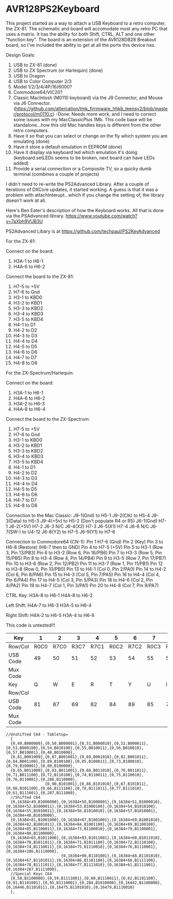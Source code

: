 # AVR128PS2Keyboard
This project started as a way to attach a USB Keyboard to a retro computer, the ZX-81. The schematic and board will
accomodate most any retro PC that uses a matrix. It has the ability for both Shift, CTRL, ALT and one other "function key". The board is an extension of the AVR128DB28 Breakout board, so I've included the ability to get at all the ports this device has.

Design Goals:
1. USB to ZX-81 (done)
1. USB to ZX Spectrum (or Harlequin) (done)
1. USB to Dragon
1. USB to Color Computer 2/3
1. Model 1/2/3/4/4P/16/6000? 
1. Commodore64/VIC20?
1. Classic MacIntosh (M0110 keyboard) via the J9 Connector, and Mouse via J6 Connector. (https://github.com/altercation/tmk_firrmware_hhkb_teensy2/blob/master/protocol/m0110.c) -Done: Needs more work, and I need to correct some issues with my MacClassicPlus 1Mb. This code base will be standalone...how this old Mac handles keys is different from the other retro computers.
1. Have it so that you can select or change on the fly which system you are emulating (done)
1. Have it store a default emulation in EEPROM (done)
1. Have it display via keyboard led which emulation it's doing (keyboard.setLEDs seems to be broken, next board can have LEDs added)
1. Provide a serial connection or a Composite TV, so a quicky dumb terminal (combines a couple of projects)

I didn't need to re-write the PS2Advanced Library. After a couple of iterations of DXCore updates, 
it started working. A guess is that it was a problem with attachInterupt...which if you change the setting of, 
the library doesn't work at all.

Here's Ben Eater's description of how the Keyboard works. All that is done via the PSAdvanced library.
https://www.youtube.com/watch?v=7aXbh9VUB3U

PS2Advanced Libary is at https://github.com/techpaul/PS2KeyAdvanced

For the ZX-81:

Connect on the board:
1. H3A-1 to H6-1
1. H4A-6 to H6-2

Connect the board to the ZX-81:
1. H7-5 to +5V
1. H7-6 to Gnd
1. H3-1 to KBD0
1. H3-2 to KBD1
1. H3-3 to KBD2
1. H3-4 to KBD3
1. H3-5 to KBD4
1. H4-1 to D1
1. H4-2 to D2
1. H4-3 to D3
1. H4-4 to D4
1. H4-5 to D5
1. H4-6 to D6
1. H4-7 to D7
1. H4-8 to D8

For the ZX-Spectrum/Harlequin:

Connect on the board:
1. H3A-1 to H6-1
1. H4A-6 to H6-2
1. H3A-2 to H6-3
1. H4A-8 to H6-4

Connect the board to the ZX-Spectrum:
1. H7-5 to +5V
1. H7-6 to Gnd
1. H3-1 to KBD0
1. H3-2 to KBD1
1. H3-3 to KBD2
1. H3-4 to KBD3
1. H3-5 to KBD4
1. H4-1 to D1
1. H4-2 to D2
1. H4-3 to D3
1. H4-4 to D4
1. H4-5 to D5
1. H4-6 to D6
1. H4-7 to D7
1. H4-8 to D8

Connection to the Mac Classic:
J9-1(Gnd) to H5-1 
J9-2(Clk) to H5-4
J9-3(Data) to H5-3
J9-4(+5v) to H5-2 (Don't populate R4 or R5)
J6-1(Gnd) H7-1
J6-2(+5V) H7-2
J6-3 N/C
J6-4(X2) H7-3
J6-5(X1) H7-4
J6-6 N/C
J6-7(SW-) to U4-12
J6-8(Y2) to H7-5
J6-9(Y1) to H7-6

Connection to Commodore64 (CN-1):
Pin 1 H7-6 (Gnd)
Pin 2   (Key)
Pin 3 to H6-8 (Restore) (H6-7 then to GND)
Pin 4 to H7-5 (+5V)
Pin 5 to H3-1 (Row 3, Pin 13/PB3)
Pin 6 to H3-2 (Row 6, Pin 16/PB6)
Pin 7 to H3-3 (Row 5, Pin 15/PB5)
Pin 8 to H3-4 (Row 4, Pin 14/PB4)
Pin 9 to H3-5 (Row 7, Pin 17/PB7)
Pin 10 to H3-6 (Row 2, Pin 12/PB2)
Pin 11 to H3-7 (Row 1, Pin 11/PB1)
Pin 12 to H3-8 (Row 0, Pin 10/PB0)
Pin 13 to H4-1 (Col 0, Pin 2/PA0)
Pin 14 to H4-2 (Col 6, Pin 8/PA6)
Pin 15 to H4-3 (Col 5, Pin 7/PA5)
Pin 16 to H4-4 (Col 4, Pin 6/PA4)
Pin 17 to H4-5 (Col 3, Pin 5/PA3)
Pin 18 to H4-6 (Col 2, Pin 4/PA2)
Pin 19 to H4-7 (Col 1, Pin 3/PA1)
Pin 20 to H4-8 (Col 7, Pin 9/PA7)

CTRL Key: 
H3A-8 to H6-1
H4A-8 to H6-2

Left Shift:
H4A-7 to H6-3
H3A-5 to H6-4

Right Shift:
H4A-2 to H6-5
H3A-4 to H6-6

This code is untested!!!

| Key | 1 | 2 | 3 | 4 | 5 | 6 | 7 | 8 | 9 | 0 |
| - | - | - | - | - | - | - | - | - | - | - |
| Row/Col | R0C0 | R7C0 | R3C7 | R7C1 | R0C2 | R7C2 | R0C3 | R7C3 | R0C4 | R7C4 |
| USB Code| 49 | 50 | 51 | 52 | 53 | 54 | 55 | 56 | 57 | 48 | 
| Mux Code|    |    |    |    |    |    |    |    |   |   |
| Key | Q | W | E | R | T | Y | U | I | O | P |
| Row/Col |  |  |  |  |  |  |  |  |  |  |
| USB Code| 81 | 87 | 69 | 82 | 84 | 89 | 85 | 73 | 79 | 80 | 
| Mux Code|    |    |    |    |    |    |    |    |   |   |


```
//Unshifted C64 - Tabletop=
  {  
  {0,49,B000000},{0,50,B000001},{0,51,B000010},{0,52,B000011},{0,53,B000100},{0,54,B010100},{0,55,B010011},{0,56,B010010},{0,57,B010001},{0,48,B010000},
  {0,81,B001000},{0,87,B001001},{0,69,B001010},{0,82,B001011},{0,84,B001100},{0,89,B100100},{0,85,B100011},{0,73,B100010},{0,79,B100001},{0,80,B100000},
  {0,65,B011000},{0,83,B011001},{0,68,B011010},{0,70,B011011},{0,71,B011100},{0,72,B110100},{0,74,B110011},{0,75,B110010},{0,76,B110001},{0,286,B110000},
                 {0,90,B101001},{0,88,B101010},{0,67,B101011},{0,86,B101100},{0,66,B111100},{0,78,B111011},{0,77,B111010},{0,61,B111001},{0,287,B111000},
  //Shifted C64
  {0,16384+49,B1000000},{0,16384+50,B1000001},{0,16384+51,B1000010},{0,16384+52,B1000011},{0,16384+53,B1000100},{0,16384+54,B1010100},{0,16384+55,B1010011},{0,16384+56,B1010010},{0,16384+57,B1010001},{0,16384+48,B1010000},
  {0,16384+81,B1001000},{0,16384+87,B1001001},{0,16384+69,B1001010},{0,16384+82,B1001011},{0,16384+84,B1001100},{0,16384+89,B1100100},{0,16384+85,B1100011},{0,16384+73,B1100010},{0,16384+79,B1100001},{0,16384+80,B1100000},
  {0,16384+65,B1011000},{0,16384+83,B1011001},{0,16384+68,B1011010},{0,16384+70,B1011011},{0,16384+71,B1011100},{0,16384+72,B1110100},{0,16384+74,B1110011},{0,16384+75,B1110010},{0,16384+76,B1110001},{0,16384+286,B1110000},
                        {0,16384+90,B1101001},{0,16384+88,B1101010},{0,16384+67,B1101011},{0,16384+86,B1101100},{0,16384+66,B1111100},{0,16384+78,B1111011},{0,16384+77,B1111010},{0,16384+61,B1111001},{0,16384+287,B1111000},
  //Special Keys C64
  {0,58,B1100000},{0,59,B1111001},{0,60,B1110011},{0,62,B1101100},{0,91,B1101001},{0,95,B1110001},{0,284,B1010000},{0,16442,B1100000},{0,16446,B1101011},{0,16475,B1101010},{0,16479,B1110010}
  }, 
```

